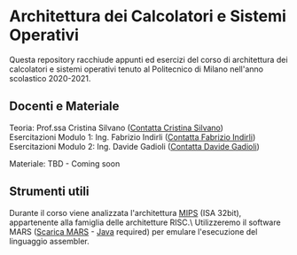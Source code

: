 # Architettura dei Calcolatori e Sistemi Operativi
Questa repository racchiude appunti ed esercizi del corso di architettura dei calcolatori e sistemi operativi tenuto al Politecnico di Milano nell'anno scolastico 2020-2021.

## Docenti e Materiale
Teoria: Prof.ssa Cristina Silvano ([Contatta Cristina Silvano](mailto:cristina.silvano@polimi.it))\
Esercitazioni Modulo 1: Ing. Fabrizio Indirli ([Contatta Fabrizio Indirli](mailto:fabrizio.indirli@polimi.it))\
Esercitazioni Modulo 2: Ing. Davide Gadioli ([Contatta Davide Gadioli](mailto:davide.gadioli@polimi.it))

Materiale: TBD - Coming soon

## Strumenti utili
Durante il corso viene analizzata l'architettura [MIPS](https://en.wikipedia.org/wiki/MIPS_architecture "MIPS Architecture") (ISA 32bit), appartenente alla famiglia delle architetture RISC.\ Utilizzeremo il software MARS ([Scarica MARS](https://courses.missouristate.edu/KenVollmar/MARS/MARS_4_5_Aug2014/Mars4_5.jar "Scarica il simulatore!") - [Java](https://www.java.com/it/) required) per emulare l'esecuzione del linguaggio assembler.
